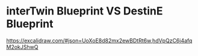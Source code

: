 # interTwin Blueprint VS DestinE Blueprint

https://excalidraw.com/#json=UoXoE8d82mx2ewBDtRt6w,hdVpQzC6j4afqM2okJShwQ
